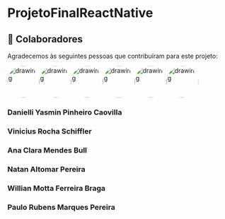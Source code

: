 # ProjetoFinalReactNative

## 🤝 Colaboradores

Agradecemos às seguintes pessoas que contribuíram para este projeto:

<div style="display: flex; flex-direction: row;">
<img src="https://avatars.githubusercontent.com/u/89459609?v=4" alt="drawing" style="width:72px; border-radius: 50%;"/>

<img src="https://avatars.githubusercontent.com/u/61471521?v=4" alt="drawing" style="width:72px; border-radius: 50%;"/>

<img src="https://avatars.githubusercontent.com/u/89466535?v=4" alt="drawing" style="width:72px; border-radius: 50%"/>

<img src="https://avatars.githubusercontent.com/u/89466514?v=4" alt="drawing" style="width:72px; border-radius: 50%;"/>

<img src="https://avatars.githubusercontent.com/u/73251848?v=4" alt="drawing" style="width:72px; border-radius: 50%;"/>

<img src="https://avatars.githubusercontent.com/u/89466530?v=4" alt="drawing" style="width:72px; border-radius: 50%;"/>
</div>

### Danielli Yasmin Pinheiro Caovilla
### Vinicius Rocha Schiffler
### Ana Clara Mendes Bull
### Natan Altomar Pereira
### Willian Motta Ferreira Braga
### Paulo Rubens Marques Pereira
